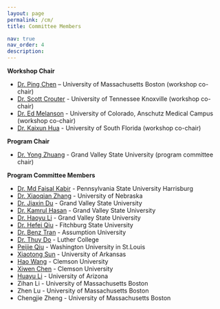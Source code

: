 ```yaml
---
layout: page
permalink: /cm/
title: Committee Members

nav: true
nav_order: 4
description: 
---
```



**Workshop Chair**

- [Dr. Ping Chen](https://www.cs.umb.edu/~pchen/) – University of Massachusetts Boston (workshop co-chair)
- [Dr. Scott Crouter](https://krss.utk.edu/faculty-staff/scott-e-crouter-ph-d/) - University of Tennessee Knoxville (workshop co-chair)
- [Dr. Ed Melanson](https://som.cuanschutz.edu/Profiles/Faculty/Profile/476) - University of Colorado, Anschutz Medical Campus (workshop co-chair)
- [Dr. Kaixun Hua](https://kingsley1989.github.io/) - University of South Florida (workshop co-chair)
  
**Program Chair**

- [Dr. Yong Zhuang](https://yong-zhuang.github.io/) - Grand Valley State University (program committee chair)
  
**Program Committee Members**  
- [Dr. Md Faisal Kabir](https://harrisburg.psu.edu/faculty-and-staff/md-faisal-kabir) - Pennsylvania State University Harrisburg
- [Dr. Xiaoqian Zhang](https://scholar.google.com/citations?user=ia32o1IAAAAJ&hl=en/) - University of Nebraska
- [Dr. Jiaxin Du](https://scholar.google.com/citations?hl=en&user=LvfBANYAAAAJ) - Grand Valley State University
- [Dr. Kamrul Hasan](https://www.gvsu.edu/computing/hasan-kamrul-129.htm) - Grand Valley State University  
- [Dr. Haoyu Li](https://www.gvsu.edu/computing/haoyu-li-161.htm) - Grand Valley State University
- [Dr. Hefei Qiu](https://www.fitchburgstate.edu/academics/faculty-profiles/hefei-qiu) - Fitchburg State University
- [Dr. Benz Tran](https://www.benztran.com/) - Assumption University
- [Dr. Thuy Do](https://www.luther.edu/faculty/thuy-do) - Luther College
- [Peijie Qiu](https://scholar.google.com/citations?user=7HLmlHMAAAAJ&hl=en) - Washington University in St.Louis  
- [Xiaotong Sun](https://scholar.google.com/citations?user=OJ5_lE4AAAAJ&hl=en&oi=sra) - University of Arkansas  
- [Hao Wang](https://scholar.google.com/citations?hl=en&user=sdcnttQAAAAJ) - Clemson University  
- [Xiwen Chen](https://scholar.google.com/citations?hl=en&user=9jKJmcgAAAAJ) - Clemson University
- [Huayu Li](https://scholar.google.com/citations?hl=en&user=J4Guh_EAAAAJ) - University of Arizona
- Zihan Li - University of Massachusetts Boston
- Zhen Lu - University of Massachusetts Boston
- Chengjie Zheng - University of Massachusetts Boston